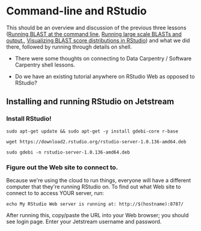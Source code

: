# Command-line and RStudio

This should be an overview and discussion of the previous three
lessons
([Running BLAST at the command line](running-command-line-blast.html),
[Running large scale BLASTs and output.](running-blast-large-scale.html),
[Visualizing BLAST score distributions in RStudio](visualizing-blast-scores-with-RStudio.html))
and what we did there, followed by running through details on shell.

* There were some thoughts on connecting to Data Carpentry / Software
  Carpentry shell lessons.
  
* Do we have an existing tutorial anywhere on RStudio Web as opposed to
  RStudio?

## Installing and running RStudio on Jetstream

### Install RStudio!

```
sudo apt-get update && sudo apt-get -y install gdebi-core r-base

wget https://download2.rstudio.org/rstudio-server-1.0.136-amd64.deb

sudo gdebi -n rstudio-server-1.0.136-amd64.deb
```

### Figure out the Web site to connect to.

Because we're using the cloud to run things, everyone will have a different
computer that they're running RStudio on.  To find out what Web site to
connect to to access YOUR server, run:

```
echo My RStudio Web server is running at: http://$(hostname):8787/
```

After running this, copy/paste the URL into your Web browser; you should
see login page. Enter your Jetstream username and password.
